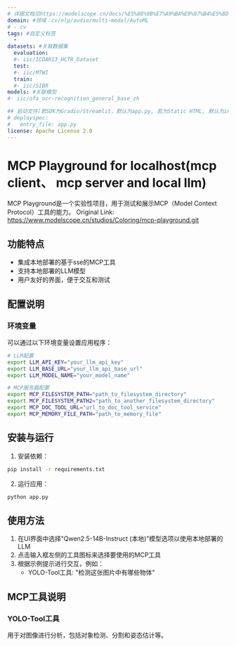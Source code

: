 ```yaml
---
# 详细文档见https://modelscope.cn/docs/%E5%88%9B%E7%A9%BA%E9%97%B4%E5%8D%A1%E7%89%87
domain: #领域：cv/nlp/audio/multi-modal/AutoML
# - cv
tags: #自定义标签
  -
datasets: #关联数据集
  evaluation:
  #- iic/ICDAR13_HCTR_Dataset
  test:
  #- iic/MTWI
  train:
  #- iic/SIBR
models: #关联模型
#- iic/ofa_ocr-recognition_general_base_zh

## 启动文件(若SDK为Gradio/Streamlit，默认为app.py, 若为Static HTML, 默认为index.html)
# deployspec:
#   entry_file: app.py
license: Apache License 2.0
---
```


# MCP Playground for localhost(mcp client、 mcp server and local llm)

MCP Playground是一个实验性项目，用于测试和展示MCP（Model Context Protocol）工具的能力。
Original Link: https://www.modelscope.cn/studios/Coloring/mcp-playground.git

## 功能特点

- 集成本地部署的基于sse的MCP工具
- 支持本地部署的LLM模型
- 用户友好的界面，便于交互和测试

## 配置说明

### 环境变量

可以通过以下环境变量设置应用程序：

```bash
# LLM配置
export LLM_API_KEY="your_llm_api_key"
export LLM_BASE_URL="your_llm_api_base_url"
export LLM_MODEL_NAME="your_model_name"

# MCP服务器配置
export MCP_FILESYSTEM_PATH="path_to_filesystem_directory"
export MCP_FILESYSTEM_PATH2="path_to_another_filesystem_directory"
export MCP_DOC_TOOL_URL="url_to_doc_tool_service"
export MCP_MEMORY_FILE_PATH="path_to_memory_file"
```

## 安装与运行

1. 安装依赖：

```bash
pip install -r requirements.txt
```

2. 运行应用：

```bash
python app.py
```

## 使用方法

1. 在UI界面中选择"Qwen2.5-14B-Instruct (本地)"模型选项以使用本地部署的LLM
2. 点击输入框左侧的工具图标来选择要使用的MCP工具
3. 根据示例提示进行交互，例如：
   - YOLO-Tool工具: "检测这张图片中有哪些物体"

## MCP工具说明

### YOLO-Tool工具

用于对图像进行分析，包括对象检测、分割和姿态估计等。

